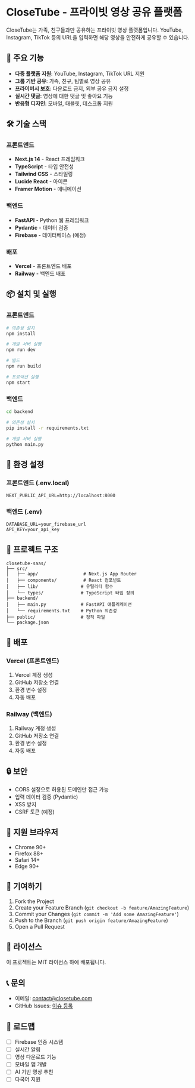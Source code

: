 # CloseTube - 프라이빗 영상 공유 플랫폼

CloseTube는 가족, 친구들과만 공유하는 프라이빗 영상 플랫폼입니다. YouTube, Instagram, TikTok 등의 URL을 입력하면 해당 영상을 안전하게 공유할 수 있습니다.

## 🚀 주요 기능

- **다중 플랫폼 지원**: YouTube, Instagram, TikTok URL 지원
- **그룹 기반 공유**: 가족, 친구, 팀별로 영상 공유
- **프라이버시 보호**: 다운로드 금지, 외부 공유 금지 설정
- **실시간 댓글**: 영상에 대한 댓글 및 좋아요 기능
- **반응형 디자인**: 모바일, 태블릿, 데스크톱 지원

## 🛠 기술 스택

### 프론트엔드
- **Next.js 14** - React 프레임워크
- **TypeScript** - 타입 안전성
- **Tailwind CSS** - 스타일링
- **Lucide React** - 아이콘
- **Framer Motion** - 애니메이션

### 백엔드
- **FastAPI** - Python 웹 프레임워크
- **Pydantic** - 데이터 검증
- **Firebase** - 데이터베이스 (예정)

### 배포
- **Vercel** - 프론트엔드 배포
- **Railway** - 백엔드 배포

## 📦 설치 및 실행

### 프론트엔드

```bash
# 의존성 설치
npm install

# 개발 서버 실행
npm run dev

# 빌드
npm run build

# 프로덕션 실행
npm start
```

### 백엔드

```bash
cd backend

# 의존성 설치
pip install -r requirements.txt

# 개발 서버 실행
python main.py
```

## 🔧 환경 설정

### 프론트엔드 (.env.local)
```env
NEXT_PUBLIC_API_URL=http://localhost:8000
```

### 백엔드 (.env)
```env
DATABASE_URL=your_firebase_url
API_KEY=your_api_key
```

## 📁 프로젝트 구조

```
closetube-saas/
├── src/
│   ├── app/                 # Next.js App Router
│   ├── components/          # React 컴포넌트
│   ├── lib/                # 유틸리티 함수
│   └── types/              # TypeScript 타입 정의
├── backend/
│   ├── main.py             # FastAPI 애플리케이션
│   └── requirements.txt    # Python 의존성
├── public/                 # 정적 파일
└── package.json
```

## 🚀 배포

### Vercel (프론트엔드)
1. Vercel 계정 생성
2. GitHub 저장소 연결
3. 환경 변수 설정
4. 자동 배포

### Railway (백엔드)
1. Railway 계정 생성
2. GitHub 저장소 연결
3. 환경 변수 설정
4. 자동 배포

## 🔒 보안

- CORS 설정으로 허용된 도메인만 접근 가능
- 입력 데이터 검증 (Pydantic)
- XSS 방지
- CSRF 토큰 (예정)

## 📱 지원 브라우저

- Chrome 90+
- Firefox 88+
- Safari 14+
- Edge 90+

## 🤝 기여하기

1. Fork the Project
2. Create your Feature Branch (`git checkout -b feature/AmazingFeature`)
3. Commit your Changes (`git commit -m 'Add some AmazingFeature'`)
4. Push to the Branch (`git push origin feature/AmazingFeature`)
5. Open a Pull Request

## 📄 라이선스

이 프로젝트는 MIT 라이선스 하에 배포됩니다.

## 📞 문의

- 이메일: contact@closetube.com
- GitHub Issues: [이슈 등록](https://github.com/your-repo/issues)

## 🎯 로드맵

- [ ] Firebase 인증 시스템
- [ ] 실시간 알림
- [ ] 영상 다운로드 기능
- [ ] 모바일 앱 개발
- [ ] AI 기반 영상 추천
- [ ] 다국어 지원 